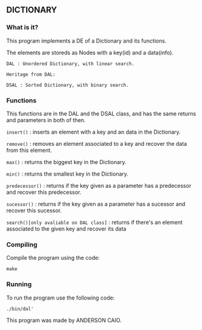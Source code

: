 ## DICTIONARY ##

### What is it? ###

This program implements a DE of a Dictionary and its functions.

The elements are storeds as Nodes with a key(id) and a data(info).

	DAL : Unordered Dictionary, with linear search.

	Heritage from DAL:

	DSAL : Sorted Dictionary, with binary search.

### Functions ###

This functions are in the DAL and the DSAL class, and has the same returns and parameters in both of then.

`insert()`      : inserts an element with a key and an data in the Dictionary.

`remove()`      : removes an element associated to a key and recover the data from this element.

`max()`         : returns the biggest key in the Dictionary.

`min()`         : returns the smallest key in the Dictionary.

`predecessor()` : returns if the key given as a parameter has a predecessor and recover this predecessor. 

`sucessor()`    : returns if the key given as a parameter has a sucessor and recover this sucessor.



`search()[only avaliable on DAL class]` : returns if there's an element associated to the given key and recover its data

### Compiling ###

Compile the program using the code:

`make`

### Running ###

To run the program use the following code:

`./bin/dal'`

This program was made by ANDERSON CAIO.